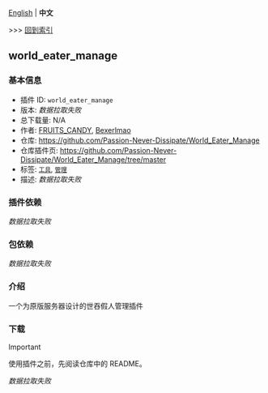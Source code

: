 [English](readme.md) | **中文**

\>\>\> [回到索引](/readme-zh_cn.md)

## world_eater_manage

### 基本信息

- 插件 ID: `world_eater_manage`
- 版本: *数据拉取失败*
- 总下载量: N/A
- 作者: [FRUITS_CANDY](https://github.com/FRUITS-CANDY), [Bexerlmao](https://github.com/Bexerlmao)
- 仓库: https://github.com/Passion-Never-Dissipate/World_Eater_Manage
- 仓库插件页: https://github.com/Passion-Never-Dissipate/World_Eater_Manage/tree/master
- 标签: [`工具`](/labels/tool/readme-zh_cn.md), [`管理`](/labels/management/readme-zh_cn.md)
- 描述: *数据拉取失败*

### 插件依赖

*数据拉取失败*

### 包依赖

*数据拉取失败*

### 介绍

一个为原版服务器设计的世吞假人管理插件
### 下载

> [!IMPORTANT]
> 使用插件之前，先阅读仓库中的 README。

*数据拉取失败*

